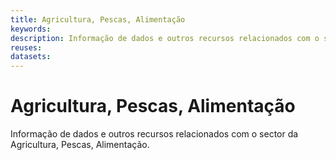 ```yaml
---
title: Agricultura, Pescas, Alimentação
keywords:
description: Informação de dados e outros recursos relacionados com o sector da Agricultura, Pescas, Alimentação.
reuses:
datasets:
---
```

# Agricultura, Pescas, Alimentação

Informação de dados e outros recursos relacionados com o sector da Agricultura, Pescas, Alimentação.